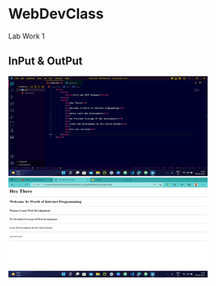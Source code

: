 # WebDevClass
Lab Work 1

## InPut & OutPut

<img src = "Lab1/1.JPG" height="200" width = "400"> <img src = "Lab1/2.JPG" height="200" width = "400">

